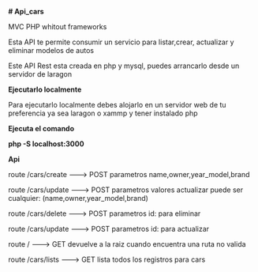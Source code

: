 
<strong># Api_cars</strong>

MVC PHP whitout frameworks

Esta API te permite consumir un servicio para listar,crear, actualizar y eliminar modelos de autos
 
Este API Rest esta creada en php y mysql, puedes arrancarlo desde un servidor de laragon
 
<strong>Ejecutarlo localmente</strong>
 
Para ejecutarlo localmente debes alojarlo en un servidor web de tu preferencia ya sea laragon o xammp y tener instalado php
 
<strong>Ejecuta el comando</strong>
 
<strong>php -S localhost:3000</strong>

 

<strong>Api </strong>

route /cars/create ---> POST parametros name,owner,year_model,brand

route  /cars/update ---> POST parametros valores actualizar puede ser cualquier: (name,owner,year_model,brand)

route /cars/delete ---> POST parametros id: para eliminar

route /cars/update ---> POST parametros id: para actualizar

route / ---> GET devuelve a la raiz cuando encuentra una ruta no valida

route /cars/lists ---> GET lista todos los registros para cars



